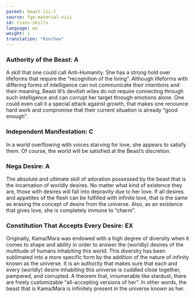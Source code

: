 ```yaml
---
parent: beast-iii-l
source: fgo-material-viii
id: class-skills
language: en
weight: 1
translation: "Konchew"
---
```


### Authority of the Beast: A

A skill that one could call Anti-Humanity.
She has a strong hold over lifeforms that require the “recognition of the living”.
Although lifeforms with differing forms of intelligence can not communicate their intentions and their meaning, Beast III’s devilish wiles do not require connecting through such intelligence and can corrupt her target through emotions alone.
One could even call it a special attack against growth, that makes one renounce hard work and compromise that their current situation is already “good enough”.

### Independent Manifestation: C

In a world overflowing with voices starving for love, she appears to satisfy them.
Of course, the world will be satisfied at the Beast’s discretion.

### Nega Desire: A

The absolute and ultimate skill of adoration possessed by the beast that is the incarnation of worldly desires.
No matter what kind of existence they are, those with desires will fall into depravity due to her love.
If all desires and appetites of the flesh can be fulfilled with infinite love, that is the same as erasing the concept of desire from the universe.
Also, as an existence that gives love, she is completely immune to “charm”.

### Constitution That Accepts Every Desire: EX

Originally, Kama/Mara was endowed with a high degree of diversity when it comes to shape and ability in order to answer the (worldly) desires of the multitude of humans inhabiting this world.
This diversity has been sublimated into a more specific form by the addition of the nature of infinity known as the universe.
It is an authority that makes sure that each and every (worldly) desire inhabiting this universe is cuddled close together, pampered, and corrupted. A theorem that, innumerable like stardust, there are freely customizable “all-accepting versions of her”.
In other words, the beast that is Kama/Mara is infinitely present in the universe known as her.
